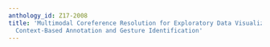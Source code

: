 ```yaml
---
anthology_id: Z17-2008
title: 'Multimodal Coreference Resolution for Exploratory Data Visualization Dialogue:
  Context-Based Annotation and Gesture Identification'
---
```

